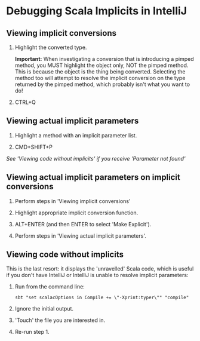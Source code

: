 Debugging Scala Implicits in IntelliJ
=====================================

Viewing implicit conversions
----------------------------

1.  Highlight the converted type.

    **Important:** When investigating a conversion that is introducing a pimped method, you MUST highlight the object only, NOT the pimped method. This is because the object is the thing being converted. Selecting the method too will attempt to resolve the implicit conversion on the type returned by the pimped method, which probably isn't what you want to do!

2.  CTRL+Q


Viewing actual implicit parameters
----------------------------------

1.  Highlight a method with an implicit parameter list.

2.  CMD+SHIFT+P

*See 'Viewing code without implicits' if you receive 'Parameter not found'*

Viewing actual implicit parameters on implicit conversions
----------------------------------------------------------

1.  Perform steps in 'Viewing implicit conversions'

2.  Highlight appropriate implicit conversion function.

3.  ALT+ENTER (and then ENTER to select 'Make Explicit').

4.  Perform steps in 'Viewing actual implicit parameters'.

Viewing code without implicits
------------------------------

This is the last resort: it displays the 'unravelled' Scala code, which is useful if you don't have IntelliJ or IntelliJ is unable to
resolve implicit parameters:

1.  Run from the command line:

        sbt "set scalacOptions in Compile += \"-Xprint:typer\"" "compile"

2.  Ignore the initial output.

3.  'Touch' the file you are interested in.

4.  Re-run step 1.
